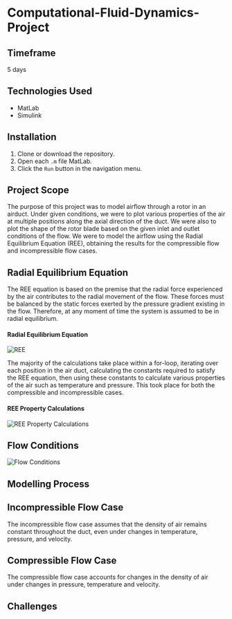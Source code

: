 # Computational-Fluid-Dynamics-Project

## Timeframe
5 days

## Technologies Used
* MatLab
* Simulink

## Installation
1. Clone or download the repository.
2. Open each `.m` file MatLab.
3. Click the `Run` button in the navigation menu.

## Project Scope
The purpose of this project was to model airflow through a rotor in an airduct. Under given conditions, we were to plot various properties of the air at multiple positions along the axial direction of the duct. We were also to plot the shape of the rotor blade based on the given inlet and outlet conditions of the flow. We were to model the airflow using the Radial Equilibrium Equation (REE), obtaining the results for the compressible flow and incompressible flow cases. 

## Radial Equilibrium Equation
The REE equation is based on the premise that the radial force experienced by the air contributes to the radial movement of the flow. These forces must be balanced by the static forces exerted by the pressure gradient existing in the flow. Therefore, at any moment of time the system is assumed to be in radial equilibrium. 

#### Radial Equilibrium Equation
![REE](https://i.imgur.com/8jVC85G.png)

The majority of the calculations take place within a for-loop, iterating over each position in the air duct, calculating the constants required to satisfy the REE equation, then using these constants to calculate various properties of the air such as temperature and pressure. This took place for both the compressible and incompressible cases.

#### REE Property Calculations
![REE Property Calculations](https://i.imgur.com/CQYKvU6.png)

## Flow Conditions
![Flow Conditions](https://i.imgur.com/3MRQVMk.png)

## Modelling Process


## Incompressible Flow Case
The incompressible flow case assumes that the density of air remains constant throughout the duct, even under changes in temperature, pressure, and velocity.


## Compressible Flow Case
The compressible flow case accounts for changes in the density of air under changes in pressure, temperature and velocity. 

## Challenges


